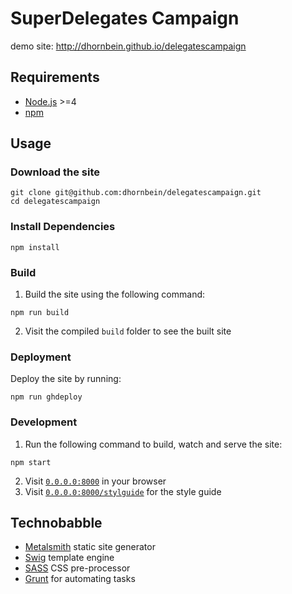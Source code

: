 SuperDelegates Campaign
==========

demo site: http://dhornbein.github.io/delegatescampaign


## Requirements

* [Node.js](http://nodejs.org/) >=4
* [npm](http://npmjs.org)


## Usage

### Download the site

    git clone git@github.com:dhornbein/delegatescampaign.git
    cd delegatescampaign


### Install Dependencies

    npm install


### Build

1. Build the site using the following command:

  ```
  npm run build
  ```

2. Visit the compiled `build` folder to see the built site


### Deployment

Deploy the site by running:
  ```
  npm run ghdeploy
  ```

### Development

1. Run the following command to build, watch and serve the site:

  ```
  npm start
  ```

2. Visit [`0.0.0.0:8000`](http://0.0.0.0:8000) in your browser
3. Visit [`0.0.0.0:8000/stylguide`](http://0.0.0.0:8000/styleguide) for the style guide


## Technobabble

* [Metalsmith](http://www.metalsmith.io) static site generator
* [Swig](https://paularmstrong.github.io/swig/) template engine
* [SASS](http://sass-lang.com) CSS pre-processor
* [Grunt](http://http://gruntjs.com/) for automating tasks
